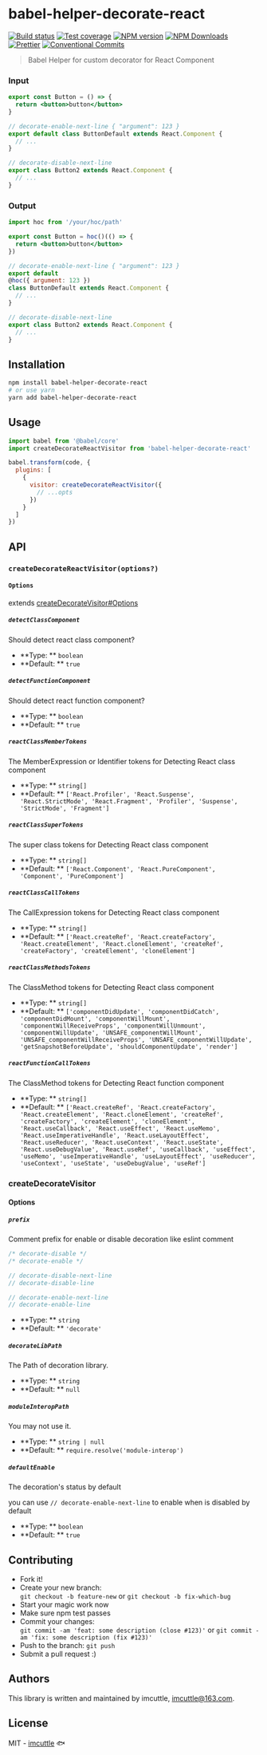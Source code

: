 # babel-helper-decorate-react

[![Build status](https://img.shields.io/travis/imcuttle/babel-helper-decorate-react/master.svg?style=flat-square)](https://travis-ci.org/imcuttle/babel-helper-decorate-react)
[![Test coverage](https://img.shields.io/codecov/c/github/imcuttle/babel-helper-decorate-react.svg?style=flat-square)](https://codecov.io/github/imcuttle/babel-helper-decorate-react?branch=master)
[![NPM version](https://img.shields.io/npm/v/babel-helper-decorate-react.svg?style=flat-square)](https://www.npmjs.com/package/babel-helper-decorate-react)
[![NPM Downloads](https://img.shields.io/npm/dm/babel-helper-decorate-react.svg?style=flat-square&maxAge=43200)](https://www.npmjs.com/package/babel-helper-decorate-react)
[![Prettier](https://img.shields.io/badge/code_style-prettier-ff69b4.svg?style=flat-square)](https://prettier.io/)
[![Conventional Commits](https://img.shields.io/badge/Conventional%20Commits-1.0.0-yellow.svg?style=flat-square)](https://conventionalcommits.org)

> Babel Helper for custom decorator for React Component

### Input

```jsx
export const Button = () => {
  return <button>button</button>
}

// decorate-enable-next-line { "argument": 123 }
export default class ButtonDefault extends React.Component {
  // ...
}

// decorate-disable-next-line
export class Button2 extends React.Component {
  // ...
}
```

### Output

```jsx
import hoc from '/your/hoc/path'

export const Button = hoc()(() => {
  return <button>button</button>
})

// decorate-enable-next-line { "argument": 123 }
export default
@hoc({ argument: 123 })
class ButtonDefault extends React.Component {
  // ...
}

// decorate-disable-next-line
export class Button2 extends React.Component {
  // ...
}
```

## Installation

```bash
npm install babel-helper-decorate-react
# or use yarn
yarn add babel-helper-decorate-react
```

## Usage

```javascript
import babel from '@babel/core'
import createDecorateReactVisitor from 'babel-helper-decorate-react'

babel.transform(code, {
  plugins: [
    {
      visitor: createDecorateReactVisitor({
        // ...opts
      })
    }
  ]
})
```

## API

### `createDecorateReactVisitor(options?)`

#### `Options`

extends [createDecorateVisitor#Options](#options2)

##### `detectClassComponent`

Should detect react class component?

- **Type: ** `boolean`
- **Default: ** `true`

##### `detectFunctionComponent`

Should detect react function component?

- **Type: ** `boolean`
- **Default: ** `true`

##### `reactClassMemberTokens`

The MemberExpression or Identifier tokens for Detecting React class component

- **Type: ** `string[]`
- **Default: ** `['React.Profiler', 'React.Suspense', 'React.StrictMode', 'React.Fragment', 'Profiler', 'Suspense', 'StrictMode', 'Fragment']`

##### `reactClassSuperTokens`

The super class tokens for Detecting React class component

- **Type: ** `string[]`
- **Default: ** `['React.Component', 'React.PureComponent', 'Component', 'PureComponent']`

##### `reactClassCallTokens`

The CallExpression tokens for Detecting React class component

- **Type: ** `string[]`
- **Default: ** `['React.createRef', 'React.createFactory', 'React.createElement', 'React.cloneElement', 'createRef', 'createFactory', 'createElement', 'cloneElement']`

##### `reactClassMethodsTokens`

The ClassMethod tokens for Detecting React class component

- **Type: ** `string[]`
- **Default: ** `['componentDidUpdate', 'componentDidCatch', 'componentDidMount', 'componentWillMount', 'componentWillReceiveProps', 'componentWillUnmount', 'componentWillUpdate', 'UNSAFE_componentWillMount', 'UNSAFE_componentWillReceiveProps', 'UNSAFE_componentWillUpdate', 'getSnapshotBeforeUpdate', 'shouldComponentUpdate', 'render']`

##### `reactFunctionCallTokens`

The ClassMethod tokens for Detecting React function component

- **Type: ** `string[]`
- **Default: ** `['React.createRef', 'React.createFactory', 'React.createElement', 'React.cloneElement', 'createRef', 'createFactory', 'createElement', 'cloneElement', 'React.useCallback', 'React.useEffect', 'React.useMemo', 'React.useImperativeHandle', 'React.useLayoutEffect', 'React.useReducer', 'React.useContext', 'React.useState', 'React.useDebugValue', 'React.useRef', 'useCallback', 'useEffect', 'useMemo', 'useImperativeHandle', 'useLayoutEffect', 'useReducer', 'useContext', 'useState', 'useDebugValue', 'useRef']`

### createDecorateVisitor

#### Options

##### `prefix`

Comment prefix for enable or disable decoration like eslint comment

```js
/* decorate-disable */
/* decorate-enable */

// decorate-disable-next-line
// decorate-disable-line

// decorate-enable-next-line
// decorate-enable-line
```

- **Type: ** `string`
- **Default: ** `'decorate'`

##### `decorateLibPath`

The Path of decoration library.

- **Type: ** `string`
- **Default: ** `null`

##### `moduleInteropPath`

You may not use it.

- **Type: ** `string | null`
- **Default: ** `require.resolve('module-interop')`

##### `defaultEnable`

The decoration's status by default

you can use `// decorate-enable-next-line` to enable when is disabled by default

- **Type: ** `boolean`
- **Default: ** `true`

## Contributing

- Fork it!
- Create your new branch:  
  `git checkout -b feature-new` or `git checkout -b fix-which-bug`
- Start your magic work now
- Make sure npm test passes
- Commit your changes:  
  `git commit -am 'feat: some description (close #123)'` or `git commit -am 'fix: some description (fix #123)'`
- Push to the branch: `git push`
- Submit a pull request :)

## Authors

This library is written and maintained by imcuttle, <a href="mailto:imcuttle@163.com">imcuttle@163.com</a>.

## License

MIT - [imcuttle](https://github.com/imcuttle) 🐟
